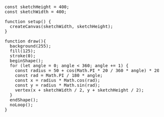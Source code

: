 <pre>const sketchHeight = 400;
const sketchWidth = 400;

function setup() {
  createCanvas(sketchWidth, sketchHeight);
}

function draw(){
  background(255);
  fill(125);
  stroke(0);
  beginShape();
  for (let angle = 0; angle < 360; angle += 1) {
    const radius = 50 + cos(Math.PI * 20 / 360 * angle) * 20;
    const rad = Math.PI / 180 * angle;
    const x = radius * Math.cos(rad);
    const y = radius * Math.sin(rad);
    vertex(x + sketchWidth / 2, y + sketchHeight / 2);
  }
  endShape();
  noLoop();
}</pre>
